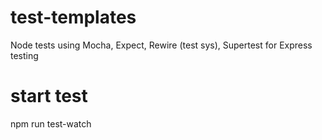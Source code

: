 # test-templates
Node tests using Mocha, Expect, Rewire (test sys), Supertest for Express testing
# start test
npm run test-watch
